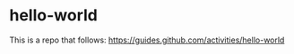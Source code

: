 hello-world
===========

This is a repo that follows:
https://guides.github.com/activities/hello-world

